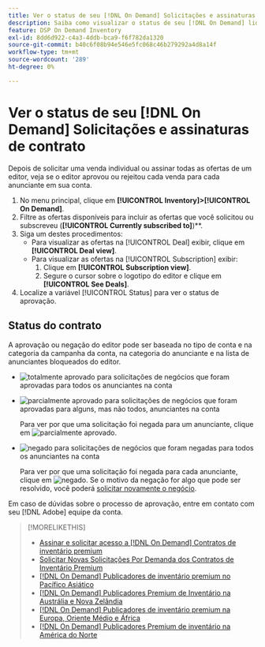 ```yaml
---
title: Ver o status de seu [!DNL On Demand] Solicitações e assinaturas de contrato
description: Saiba como visualizar o status de seu [!DNL On Demand] lidar com solicitações e assinaturas.
feature: DSP On Demand Inventory
exl-id: 8dd6d922-c4a3-4ddb-bca9-f6f782da1320
source-git-commit: b40c6f08b94e546e5fc068c46b279292a4d8a14f
workflow-type: tm+mt
source-wordcount: '289'
ht-degree: 0%

---
```


# Ver o status de seu [!DNL On Demand] Solicitações e assinaturas de contrato

Depois de solicitar uma venda individual ou assinar todas as ofertas de um editor, veja se o editor aprovou ou rejeitou cada venda para cada anunciante em sua conta.

1. No menu principal, clique em **[!UICONTROL Inventory]>[!UICONTROL On Demand]**.
1. Filtre as ofertas disponíveis para incluir as ofertas que você solicitou ou subscreveu (**[!UICONTROL Currently subscribed to]**)**.
1. Siga um destes procedimentos:
   * Para visualizar as ofertas na [!UICONTROL Deal] exibir, clique em **[!UICONTROL Deal view]**.
   * Para visualizar as ofertas na [!UICONTROL Subscription] exibir:
      1. Clique em **[!UICONTROL Subscription view]**.
      1. Segure o cursor sobre o logotipo do editor e clique em **[!UICONTROL See Deals]**.
1. Localize a variável [!UICONTROL Status] para ver o status de aprovação.

## Status do contrato

A aprovação ou negação do editor pode ser baseada no tipo de conta e na categoria da campanha da conta, na categoria do anunciante e na lista de anunciantes bloqueados do editor.

* ![totalmente aprovado](/help/dsp/assets/approved.png) para solicitações de negócios que foram aprovadas para todos os anunciantes na conta

* ![parcialmente aprovado](/help/dsp/assets/partly-approved.png) para solicitações de negócios que foram aprovadas para alguns, mas não todos, anunciantes na conta

   Para ver por que uma solicitação foi negada para um anunciante, clique em ![parcialmente aprovado](/help/dsp/assets/partly-approved.png).

* ![negado](/help/dsp/assets/denied.png) para solicitações de negócios que foram negadas para todos os anunciantes na conta

   Para ver por que uma solicitação foi negada para cada anunciante, clique em ![negado](/help/dsp/assets/denied.png). Se o motivo da negação for algo que pode ser resolvido, você poderá [solicitar novamente o negócio](/help/dsp/inventory/on-demand-inventory-rerequest.md).

Em caso de dúvidas sobre o processo de aprovação, entre em contato com seu [!DNL Adobe] equipe da conta.

>[!MORELIKETHIS]
>
>* [Assinar e solicitar acesso a [!DNL On Demand] Contratos de inventário premium](on-demand-inventory-subscribe.md)
>* [Solicitar Novas Solicitações Por Demanda dos Contratos de Inventário Premium](on-demand-inventory-rerequest.md)
>* [[!DNL On Demand] Publicadores de inventário premium no Pacífico Asiático](on-demand-inventory-publishers-apac.md)
>* [[!DNL On Demand] Publicadores Premium de Inventário na Austrália e Nova Zelândia](on-demand-inventory-publishers-anz.md)
>* [[!DNL On Demand] Publicadores de inventário premium na Europa, Oriente Médio e África](on-demand-inventory-publishers-emea.md)
>* [[!DNL On Demand] Publicadores Premium de inventário na América do Norte](on-demand-inventory-publishers-na.md)

